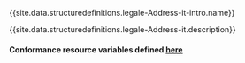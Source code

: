 {{site.data.structuredefinitions.legale-Address-it-intro.name}}

{{site.data.structuredefinitions.legale-Address-it.description}}

#### Conformance resource variables defined [here](http://wiki.hl7.org/index.php?title=IG_Publisher_Documentation#Jekyll)
